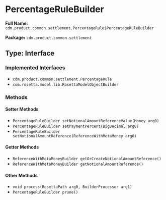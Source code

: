 # PercentageRuleBuilder

**Full Name:** `cdm.product.common.settlement.PercentageRule$PercentageRuleBuilder`

**Package:** `cdm.product.common.settlement`

## Type: Interface

### Implemented Interfaces

- `cdm.product.common.settlement.PercentageRule`
- `com.rosetta.model.lib.RosettaModelObjectBuilder`

### Methods

#### Setter Methods

- `PercentageRuleBuilder setNotionalAmountReferenceValue(Money arg0)`
- `PercentageRuleBuilder setPaymentPercent(BigDecimal arg0)`
- `PercentageRuleBuilder setNotionalAmountReference(ReferenceWithMetaMoney arg0)`

#### Getter Methods

- `ReferenceWithMetaMoneyBuilder getOrCreateNotionalAmountReference()`
- `ReferenceWithMetaMoneyBuilder getNotionalAmountReference()`

#### Other Methods

- `void process(RosettaPath arg0, BuilderProcessor arg1)`
- `PercentageRuleBuilder prune()`

